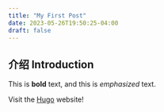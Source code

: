```yaml
---
title: "My First Post"
date: 2023-05-26T19:50:25-04:00
draft: false
---
```


## 介绍 Introduction

This is **bold** text, and this is *emphasized* text.

Visit the [Hugo](https://gohugo.io) website!



